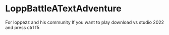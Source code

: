 # LoppBattleATextAdventure
For loppezz and his community
 If you want to play download vs studio 2022 and press ctrl f5
